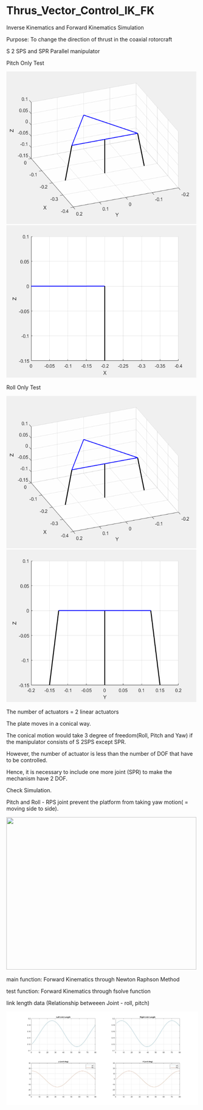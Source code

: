 # Thrus_Vector_Control_IK_FK

Inverse Kinematics and Forward Kinematics Simulation

Purpose: To change the direction of thrust in the coaxial rotorcraft

S 2 SPS and SPR Parallel manipulator

Pitch Only Test

<img src="TVC/test_pitch.gif" width="500" height="400">

<img src="TVC/test2_pitch.gif" width="500" height="400">

Roll Only Test

<img src="TVC/test_roll.gif" width="500" height="400">

<img src="TVC/test2_roll.gif" width="500" height="400">

The number of actuators = 2 linear actuators

The plate moves in a conical way.

The conical motion would take 3 degree of freedom(Roll, Pitch and Yaw) if the manipulator consists of S 2SPS except SPR.

However, the number of actuator is less than the number of DOF that have to be controlled.

Hence, it is necessary to include one more joint (SPR) to make the mechanism have 2 DOF.

Check Simulation.

Pitch and Roll - RPS joint prevent the platform from taking yaw motion( = moving side to side).

<img src="TVC/test3.gif" width="500" height="400">

main function: Forward Kinematics through Newton Raphson Method

test function: Forward Kinematics through fsolve function

link length data (Relationship betweeen Joint - roll, pitch)

<img src="TVC/link_length_data.jpg">
